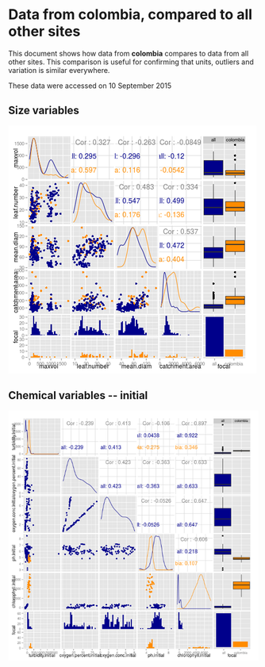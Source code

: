 # Data from colombia, compared to all other sites

This document shows how data from **colombia** compares to data from all other sites. This comparison is useful for confirming that units, outliers and variation is similar everywhere.

These data were accessed on 10 September 2015




## Size variables

![img](figure/size_pairs_colombia.png)


## Chemical variables -- initial

![img](figure/chem_ini_pairs_colombia.png)


